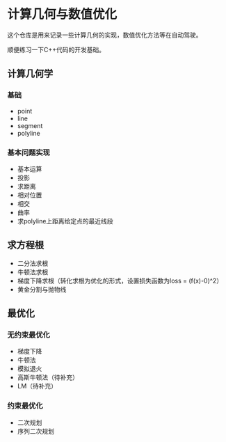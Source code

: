 

# 计算几何与数值优化

这个仓库是用来记录一些计算几何的实现，数值优化方法等在自动驾驶。

顺便练习一下C++代码的开发基础。  

## 计算几何学 

### 基础
- point
- line
- segment
- polyline

### 基本问题实现

- 基本运算
- 投影
- 求距离
- 相对位置
- 相交
- 曲率
- 求polyline上距离给定点的最近线段


## 求方程根 

- 二分法求根
- 牛顿法求根
- 梯度下降求根（转化求根为优化的形式，设置损失函数为loss = (f(x)-0)^2）
- 黄金分割与抛物线


## 最优化

### 无约束最优化

- 梯度下降
- 牛顿法
- 模拟退火
- 高斯牛顿法（待补充） 
- LM（待补充） 



### 约束最优化

- 二次规划
- 序列二次规划